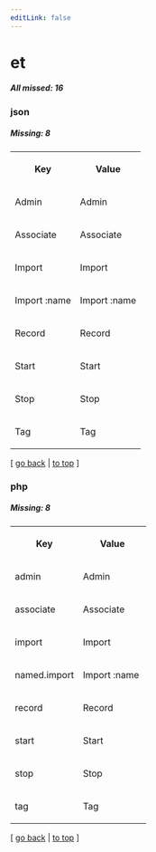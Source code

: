 ```yaml
---
editLink: false
---
```


# et

##### All missed: 16


### json

##### Missing: 8

<table width="100%">
<tr><th width="50%">

Key

</th><th width="50%">

Value

</th></tr>
<tr><td width="50%">

Admin

</td><td width="50%">

Admin

</td></tr>
<tr><td width="50%">

Associate

</td><td width="50%">

Associate

</td></tr>
<tr><td width="50%">

Import

</td><td width="50%">

Import

</td></tr>
<tr><td width="50%">

Import :name

</td><td width="50%">

Import :name

</td></tr>
<tr><td width="50%">

Record

</td><td width="50%">

Record

</td></tr>
<tr><td width="50%">

Start

</td><td width="50%">

Start

</td></tr>
<tr><td width="50%">

Stop

</td><td width="50%">

Stop

</td></tr>
<tr><td width="50%">

Tag

</td><td width="50%">

Tag

</td></tr>
</table>

[ [go back](../status.md) | [to top](#) ]



### php

##### Missing: 8

<table width="100%">
<tr><th width="50%">

Key

</th><th width="50%">

Value

</th></tr>
<tr><td width="50%">

admin

</td><td width="50%">

Admin

</td></tr>
<tr><td width="50%">

associate

</td><td width="50%">

Associate

</td></tr>
<tr><td width="50%">

import

</td><td width="50%">

Import

</td></tr>
<tr><td width="50%">

named.import

</td><td width="50%">

Import :name

</td></tr>
<tr><td width="50%">

record

</td><td width="50%">

Record

</td></tr>
<tr><td width="50%">

start

</td><td width="50%">

Start

</td></tr>
<tr><td width="50%">

stop

</td><td width="50%">

Stop

</td></tr>
<tr><td width="50%">

tag

</td><td width="50%">

Tag

</td></tr>
</table>

[ [go back](../status.md) | [to top](#) ]

